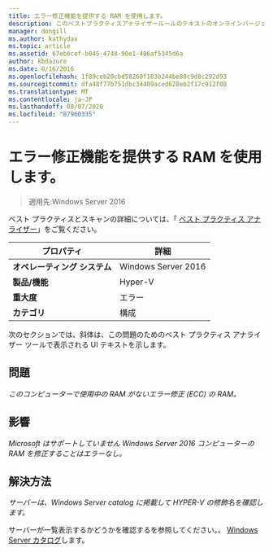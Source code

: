 ```yaml
---
title: エラー修正機能を提供する RAM を使用します。
description: このベストプラクティスアナライザールールのテキストのオンラインバージョン。
manager: dongill
ms.author: kathydav
ms.topic: article
ms.assetid: 67eb6cef-b045-4748-90e1-406af5345d6a
author: kbdazure
ms.date: 8/16/2016
ms.openlocfilehash: 1f89ceb20cbd58260f103b244be80c9d8c292d93
ms.sourcegitcommit: dfa48f77b751dbc34409aced628eb2f17c912f08
ms.translationtype: MT
ms.contentlocale: ja-JP
ms.lasthandoff: 08/07/2020
ms.locfileid: "87960335"
---
```

# <a name="use-ram-that-provides-error-correction"></a>エラー修正機能を提供する RAM を使用します。

>適用先:Windows Server 2016

ベスト プラクティスとスキャンの詳細については、「 [ベスト プラクティス アナライザー](https://go.microsoft.com/fwlink/?LinkId=122786)」をご覧ください。

|プロパティ|詳細|
|-|-|
|**オペレーティング システム**|Windows Server 2016|
|**製品/機能**|Hyper-V|
|**重大度**|エラー|
|**カテゴリ**|構成|

次のセクションでは、斜体は、この問題のためのベスト プラクティス アナライザー ツールで表示される UI テキストを示します。

## <a name="issue"></a>問題

*このコンピューターで使用中の RAM がないエラー修正 (ECC) の RAM。*

## <a name="impact"></a>影響

*Microsoft はサポートしていません Windows Server 2016 コンピューターの RAM を修正することはエラーなし。*

## <a name="resolution"></a>解決方法

*サーバーは、Windows Server catalog に掲載して HYPER-V の修飾名を確認します。*

サーバーが一覧表示するかどうかを確認するを参照してください。、 [Windows Server カタログ](https://www.windowsservercatalog.com/)します。



